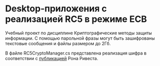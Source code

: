 # Desktop-приложения с реализацией RC5 в режиме ECB
Учебный проект по дисциплине Криптографические методы защиты информации. 
С помощью парольной фразы могут быть зашифрованы текстовые сообщения и файлы размером до 2Гб.

В файле RC5CryptoManager.cs представлена реализация шифра в соответствии с [публикацией](https://people.csail.mit.edu/rivest/pubs/Riv94.pdf) Рона Ривеста.
